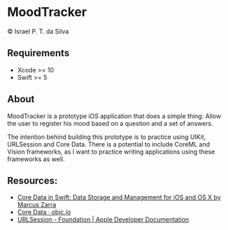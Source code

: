 # MoodTracker
© Israel P. T. da Silva


## Requirements
* Xcode >= 10
* Swift >= 5


## About
MoodTracker is a prototype iOS application that does a simple thing: Allow the user to register his mood based on a question and a set of answers.

The intention behind building this prototype is to practice using UIKit, URLSession and Core Data. There is a potential to include CoreML and Vision frameworks, as I want to practice writing applications using these frameworks as well.


## Resources:
* [Core Data in Swift: Data Storage and Management for iOS and OS X by Marcus Zarra](https://pragprog.com/book/mzswift/core-data-in-swift)
* [Core Data · objc.io](https://www.objc.io/books/core-data/)
* [URLSession - Foundation | Apple Developer Documentation](https://developer.apple.com/documentation/foundation/urlsession)
